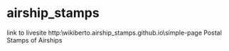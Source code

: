 # airship_stamps
link to livesite http:\\wikiberto.airship_stamps.github.io\simple-page
Postal Stamps of Airships
